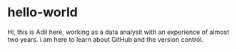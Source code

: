 # hello-world
Hi, this is Adil here, working as a data analysit with an experience of almost two years.
i am here to learn about GitHub and the version control.
